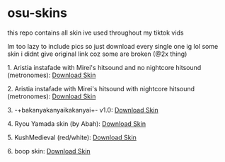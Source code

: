 # osu-skins
this repo contains all skin ive used throughout my tiktok vids

Im too lazy to include pics so just download every single one ig lol 
some skin i didnt give original link coz some are broken (@2x thing)

<p>1. Aristia instafade with Mirei's hitsound and no nightcore hitsound (metronomes): <a href="https://afterlight0338.s-ul.eu/2gYrdEia" download>Download Skin</a></p>

<p>2. Aristia instafade with Mirei's hitsound with nightcore hitsound (metronomes): <a href="https://afterlight0338.s-ul.eu/HT3X6Bfm" download>Download Skin</a></p>

<p>3. -+bakanyakanyaikakanyai+- v1.0: <a href="https://skins.osuck.net/skins/602?v=0" download>Download Skin</a></p>

<p>4. Ryou Yamada skin (by Abah): <a href="https://afterlight0338.s-ul.eu/7k8R3Km4" download>Download Skin</a></p>

<p>5. KushMedieval (red/white): <a href="https://afterlight0338.s-ul.eu/ZlI5E3CX" download>Download Skin</a></p>

<p>6. boop skin: <a href="https://skins.osuck.net/skins/1671?v=0" download>Download Skin</a></p>
